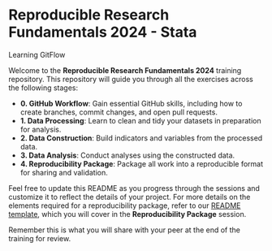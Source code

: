 # Reproducible Research Fundamentals 2024 - Stata

Learning GitFlow

Welcome to the **Reproducible Research Fundamentals 2024** training repository. This repository will guide you through all the exercises across the following stages:

- **0. GitHub Workflow**: Gain essential GitHub skills, including how to create branches, commit changes, and open pull requests.
- **1. Data Processing**: Learn to clean and tidy your datasets in preparation for analysis.
- **2. Data Construction**: Build indicators and variables from the processed data.
- **3. Data Analysis**: Conduct analyses using the constructed data.
- **4. Reproducibility Package**: Package all work into a reproducible format for sharing and validation.

Feel free to update this README as you progress through the sessions and customize it to reflect the details of your project. For more details on the elements required for a reproducibility package, refer to our [README template](https://github.com/worldbank/wb-reproducible-research-repository/blob/main/resources/README_Template.md), which you will cover in the **Reproducibility Package** session.

Remember this is what you will share with your peer at the end of the training for review. 

